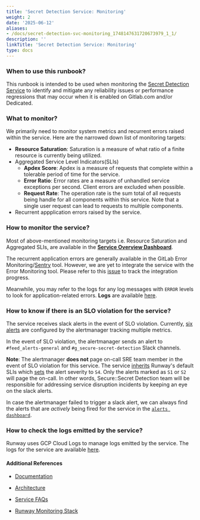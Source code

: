 ```yaml
---
title: 'Secret Detection Service: Monitoring'
weight: 2
date: '2025-06-12'
aliases:
- /docs/secret-detection-svc-monitoring_1748147631720673979_1_1/
description: ''
linkTitle: 'Secret Detection Service: Monitoring'
type: docs
---
```


### When to use this runbook?

This runbook is intended to be used when monitoring the [Secret Detection Service](../../../../../../engineering/architecture/design-documents/secret_detection/#phase-2---standalone-secret-detection-service) to identify and mitigate any reliability issues or performance regressions that may occur when it is enabled on Gitlab.com and/or Dedicated.

### What to monitor?

We primarily need to monitor system metrics and recurrent errors raised within the service. Here are the narrowed down list of monitoring targets:

* **Resource Saturation**: Saturation is a measure of what ratio of a finite resource is currently being utilized.
* Aggregated Service Level Indicators(SLIs)
  * **Apdex Score**: Apdex is a measure of requests that complete within a tolerable period of time for the service.
  * **Error Ratio**: Error rates are a measure of unhandled service exceptions per second. Client errors are excluded when possible.
  * **Request Rate**: The operation rate is the sum total of all requests being handle for all components within this service. Note that a single user request can lead to requests to multiple components.
* Recurrent appplication errors raised by the service.

### How to monitor the service?

Most of above-mentioned monitoring targets i.e. Resource Saturation and Aggregated SLIs, are available in the [**Service Overview Dashboard**](https://dashboards.gitlab.net/d/secret-detection-main/secret-detection3a-overview?orgId=1).

The recurrent application errors are generally available in the GitLab Error Monitoring/[Sentry](https://new-sentry.gitlab.net/organizations/gitlab) tool. However, we are yet to integrate the service with the Error Monitoring tool. Please refer to this [issue](https://gitlab.com/gitlab-org/gitlab/-/issues/499067) to track the integration progress.

Meanwhile, you may refer to the logs for any log messages with `ERROR` levels to look for application-related errors. **Logs** are available [here](https://console.cloud.google.com/run/detail/us-east1/secret-detection/logs?project=gitlab-runway-production).

### How to know if there is an SLO violation for the service?

The service receives slack alerts in the event of SLO violation. Currently, [six alerts](https://dashboards.gitlab.net/alerting/list?search=secret-detection) are configured by the alertmanager tracking multiple metrics.

In the event of SLO violation, the alertmanager sends an alert to `#feed_alerts-general` and `#g_secure-secret-detection` Slack channels.

**Note**: The alertmanager **does not** page on-call SRE team member in the event of SLO violation for this service. The service [inherits](https://gitlab.com/gitlab-com/runbooks/-/blob/0df5f62959e813330c572465b20879b07b886f46/metrics-catalog/services/secret-detection.jsonnet#L6-10) Runway's default SLIs which [sets](https://gitlab.com/gitlab-com/runbooks/-/blob/master/libsonnet/service-archetypes/runway-archetype.libsonnet#L18) the alert severity to `S4`. Only the alerts marked as `S1` or `S2` will page the on-call. In other words, Secure::Secret Detection team will be responsible for addressing service disruption incidents by keeping an eye on the slack alerts.

In case the alertmanager failed to trigger a slack alert, we can always find the alerts that are _actively_ being fired for the service in the [`alerts dashboard`](https://alerts.gitlab.net/#/alerts?silenced=false&inhibited=false&active=true&filter=%7Btype%3D%22secret-detection%22%7D).

### How to check the logs emitted by the service?

Runway uses GCP Cloud Logs to manage logs emitted by the service. The logs for the service are available [here](https://console.cloud.google.com/run/detail/us-east1/secret-detection/logs?project=gitlab-runway-production).

#### Additional References

* [Documentation](https://gitlab.com/gitlab-org/security-products/secret-detection/secret-detection-service/-/blob/main/README.md?ref_type=heads)

* [Architecture](../../../../../../engineering/architecture/design-documents/secret_detection/decisions/004_secret_detection_scanner_service.md)

* [Service FAQs](./secret-detection-svc-faqs.md)

* [Runway Monitoring Stack](https://docs.runway.gitlab.com/reference/observability/)
